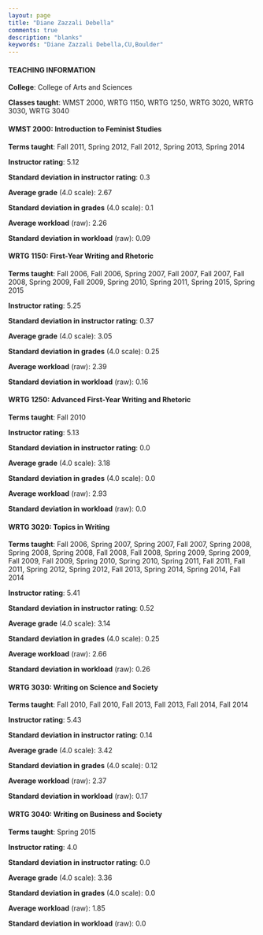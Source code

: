 ```yaml
---
layout: page
title: "Diane Zazzali Debella" 
comments: true
description: "blanks"
keywords: "Diane Zazzali Debella,CU,Boulder"
---
```

<head>
<script src="https://ajax.googleapis.com/ajax/libs/jquery/2.1.3/jquery.min.js"></script>
<script src="https://dl.dropboxusercontent.com/s/pc42nxpaw1ea4o9/highcharts.js?dl=0"></script>
<!-- <script src="../assets/js/highcharts.js"></script> -->
<style type="text/css">@font-face {
	font-family: "Bebas Neue";
	src: url(https://www.filehosting.org/file/details/544349/BebasNeue Regular.otf) format("opentype");
	}
	h1.Bebas { 
		font-family: "Bebas Neue", Verdana, Tahoma;
	}
</style>
</head>
	   
#### TEACHING INFORMATION

**College**: College of Arts and Sciences

**Classes taught**: WMST 2000, WRTG 1150, WRTG 1250, WRTG 3020, WRTG 3030, WRTG 3040

#### WMST 2000: Introduction to Feminist Studies

**Terms taught**: Fall 2011, Spring 2012, Fall 2012, Spring 2013, Spring 2014

**Instructor rating**: 5.12

**Standard deviation in instructor rating**: 0.3

**Average grade** (4.0 scale): 2.67

**Standard deviation in grades** (4.0 scale): 0.1

**Average workload** (raw): 2.26

**Standard deviation in workload** (raw): 0.09

#### WRTG 1150: First-Year Writing and Rhetoric

**Terms taught**: Fall 2006, Fall 2006, Spring 2007, Fall 2007, Fall 2007, Fall 2008, Spring 2009, Fall 2009, Spring 2010, Spring 2011, Spring 2015, Spring 2015

**Instructor rating**: 5.25

**Standard deviation in instructor rating**: 0.37

**Average grade** (4.0 scale): 3.05

**Standard deviation in grades** (4.0 scale): 0.25

**Average workload** (raw): 2.39

**Standard deviation in workload** (raw): 0.16

#### WRTG 1250: Advanced First-Year Writing and Rhetoric

**Terms taught**: Fall 2010

**Instructor rating**: 5.13

**Standard deviation in instructor rating**: 0.0

**Average grade** (4.0 scale): 3.18

**Standard deviation in grades** (4.0 scale): 0.0

**Average workload** (raw): 2.93

**Standard deviation in workload** (raw): 0.0

#### WRTG 3020: Topics in Writing

**Terms taught**: Fall 2006, Spring 2007, Spring 2007, Fall 2007, Spring 2008, Spring 2008, Spring 2008, Fall 2008, Fall 2008, Spring 2009, Spring 2009, Fall 2009, Fall 2009, Spring 2010, Spring 2010, Spring 2011, Fall 2011, Fall 2011, Spring 2012, Spring 2012, Fall 2013, Spring 2014, Spring 2014, Fall 2014

**Instructor rating**: 5.41

**Standard deviation in instructor rating**: 0.52

**Average grade** (4.0 scale): 3.14

**Standard deviation in grades** (4.0 scale): 0.25

**Average workload** (raw): 2.66

**Standard deviation in workload** (raw): 0.26

#### WRTG 3030: Writing on Science and Society

**Terms taught**: Fall 2010, Fall 2010, Fall 2013, Fall 2013, Fall 2014, Fall 2014

**Instructor rating**: 5.43

**Standard deviation in instructor rating**: 0.14

**Average grade** (4.0 scale): 3.42

**Standard deviation in grades** (4.0 scale): 0.12

**Average workload** (raw): 2.37

**Standard deviation in workload** (raw): 0.17

#### WRTG 3040: Writing on Business and Society

**Terms taught**: Spring 2015

**Instructor rating**: 4.0

**Standard deviation in instructor rating**: 0.0

**Average grade** (4.0 scale): 3.36

**Standard deviation in grades** (4.0 scale): 0.0

**Average workload** (raw): 1.85

**Standard deviation in workload** (raw): 0.0

